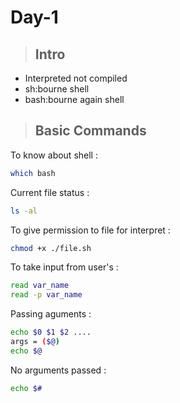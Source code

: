 # Day-1

>## Intro
- Interpreted not compiled
- sh:bourne shell
- bash:bourne again shell

>## Basic Commands
To know about shell :
```sh
which bash
```
Current file status :
```sh 
ls -al
```
To give permission to file for interpret :
```sh
chmod +x ./file.sh
```
To take input from user's :
```sh
read var_name
read -p var_name
```
Passing aguments :
````sh
echo $0 $1 $2 ....
args = ($@)
echo $@
````
No arguments passed :
```sh
echo $#
```
